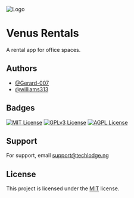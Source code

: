 ![Logo](https://res.cloudinary.com/de2bw0ex6/image/upload/v1736973428/others/venus_rentals_eicndo.png)


# Venus Rentals
A rental app for office spaces.


## Authors
- [@Gerard-007](https://www.github.com/Gerard-007)
- [@williams313](https://www.github.com/williams313)


## Badges
[![MIT License](https://img.shields.io/badge/License-MIT-green.svg)](https://choosealicense.com/licenses/mit/)
[![GPLv3 License](https://img.shields.io/badge/License-GPL%20v3-yellow.svg)](https://opensource.org/licenses/)
[![AGPL License](https://img.shields.io/badge/license-AGPL-blue.svg)](http://www.gnu.org/licenses/agpl-3.0)


## Support
For support, email support@techlodge.ng


## License
This project is licensed under the [MIT](https://choosealicense.com/licenses/mit/) license.
